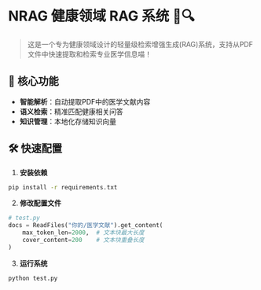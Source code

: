 # NRAG 健康领域 RAG 系统 🏥🔍

> 这是一个专为健康领域设计的轻量级检索增强生成(RAG)系统，支持从PDF文件中快速提取和检索专业医学信息喵！

## 🌟 核心功能
- **智能解析**：自动提取PDF中的医学文献内容
- **语义检索**：精准匹配健康相关问答
- **知识管理**：本地化存储知识向量

## 🛠️ 快速配置

1. **安装依赖**
```bash
pip install -r requirements.txt
```

2. **修改配置文件**
```python
# test.py
docs = ReadFiles("你的/医学文献").get_content(
    max_token_len=2000,  # 文本块最大长度
    cover_content=200    # 文本块重叠长度
)
```

3. **运行系统**
```bash
python test.py
```
